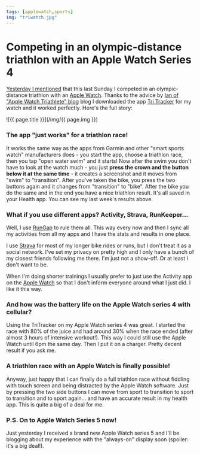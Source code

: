 ```yaml
---
tags: [applewatch,sports]
img: "triwatch.jpg"
---
```


# Competing in an olympic-distance triathlon with an Apple Watch Series 4

[Yesterday I mentioned](/tri11) that this last Sunday I competed in an olympic-distance triathlon with an [Apple Watch](/applewatch). Thanks to the advice by [Ian of "Apple Watch Triathlete" blog](https://theapplewatchtriathlete.com/blog-1/2018/2/27/tri-tracker-app) blog I downloaded the app [Tri Tracker](https://myswimpro.com/blog/2018/06/04/triathlon-tracker-race-workout-tracker-apple-watch/) for my watch and it worked perfectly. Here's the full story:

<!--More-->

![{{ page.title }}](/img/{{ page.img }})

### The app "just works" for a triathlon race!

It works the same way as the apps from Garmin and other "smart sports watch" manufacturers does - you start the app, choose a triathlon race, then you tap "open water swim" and it starts! Now after the swim you don't have to look at the watch much - you just **press the crown and the button below it at the same time** - it creates a screenshot and it moves from "swim" to "transition". After you've taken the bike, you press the two buttons again and it changes from "transition" to "bike". After the bike you do the same and in the end you have a nice triathlon result. It's all saved in your Health app. You can see my last week's results above.

### What if you use different apps? Activity, Strava, RunKeeper...

Well, I use [RunGap](https://www.rungap.com) to rule them all. This way every now and then I sync all my activities from all my apps and I have the stats and results in one place.

I use [Strava](https://www.strava.com) for most of my longer bike rides or runs, but I don't treat it as a social network. I've set my privacy on pretty high and I only have a bunch of my closest friends following me there. I'm just not a show-off. Or at least I don't want to be.

When I'm doing shorter trainings I usually prefer to just use the Activity app on the [Apple Watch](/applewatch) so that I don't inform everyone around what I just did. I like it this way.

### And how was the battery life on the Apple Watch series 4 with cellular?

Using the TriTracker on my Apple Watch series 4 was great. I started the race with 80% of the juice and had around 30% when the race ended (after almost 3 hours of intensive workout!). This way I could still use the Apple Watch until 6pm the same day. Then I put it on a charger. Pretty decent result if you ask me.

### A triathlon race with an Apple Watch is finally possible!

Anyway, just happy that I can finally do a full triathlon race without fiddling with touch screen and being distracted by the Apple Watch software. Just by pressing the two side buttons I can move from sport to transition to sport to transition and to sport again... and have an accurate result in my health app. This is quite a big of a deal for me.

### P.S. On to Apple Watch Series 5 now!

Just yesterday I received a brand new Apple Watch series 5 and I'll be blogging about my experience with the "always-on" display soon (spoiler: it's a big deal!).

[n]: https://michael.gratis/nozbe
[p]: /podcast